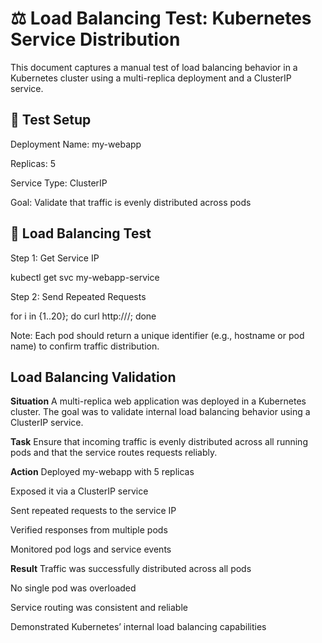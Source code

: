 # ⚖️ Load Balancing Test: Kubernetes Service Distribution

This document captures a manual test of load balancing behavior in a Kubernetes cluster using a multi-replica deployment and a ClusterIP service.

## 🧪 Test Setup
Deployment Name: my-webapp

Replicas: 5

Service Type: ClusterIP

Goal: Validate that traffic is evenly distributed across pods


## 🔁 Load Balancing Test
Step 1: Get Service IP

kubectl get svc my-webapp-service

Step 2: Send Repeated Requests

for i in {1..20}; do curl http://<cluster-ip>/; done

Note: Each pod should return a unique identifier (e.g., hostname or pod name) to confirm traffic distribution.

## Load Balancing Validation
**Situation**
A multi-replica web application was deployed in a Kubernetes cluster. The goal was to validate internal load balancing behavior using a ClusterIP service.

**Task**
Ensure that incoming traffic is evenly distributed across all running pods and that the service routes requests reliably.

**Action**
Deployed my-webapp with 5 replicas

Exposed it via a ClusterIP service

Sent repeated requests to the service IP

Verified responses from multiple pods

Monitored pod logs and service events

**Result**
Traffic was successfully distributed across all pods

No single pod was overloaded

Service routing was consistent and reliable

Demonstrated Kubernetes’ internal load balancing capabilities